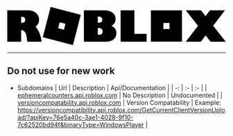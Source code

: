 ![](https://github.com/NoTwistedHere/Roblox-Apis/blob/main/Images/Roblox_Logo.png)

<hr/>

## Do not use for new work

* Subdomains
    | Url | Description | Api/Documentation |
    | -: | :- | :- |
    | [ephemeralcounters.api.roblox.com](ephemeralcounters.api.roblox.com) | No Description | Undocumented |
    | [versioncompatability.api.roblox.com](https://versioncompatibility.api.roblox.com) | Version Compatability | Example: https://versioncompatibility.api.roblox.com/GetCurrentClientVersionUpload/?apiKey=76e5a40c-3ae1-4028-9f10-7c62520bd94f&binaryType=WindowsPlayer |
